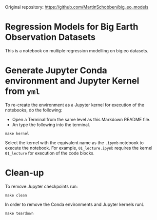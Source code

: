 <!-- [![Binder](https://mybinder.org/badge_logo.svg)](https://mybinder.org/v2/gh/Martin Schobben/big_eo_models/main) -->

Original repository: https://github.com/MartinSchobben/big_eo_models

# Regression Models for Big Earth Observation Datasets 

This is a notebook on multiple regression modelling on big eo datasets.

# Generate Jupyter Conda environment and Jupyter Kernel from `yml`

To re-create the environment as a Jupyter kernel for execution of the notebooks, do the following:

- Open a Terminal from the same level as this Markdown README file.
- An type the following into the terminal.

```
make kernel
```

Select the kernel with the equivalent name as the `.ipynb` notebook to execute the notebook. For example, `01_lecture.ipynb` requires the kernel `01_lecture` for execution of the code blocks.

# Clean-up

To remove Jupyter checkpoints run:

```
make clean
```

In order to remove the Conda environments and Jupyter kernels runL

```
make teardown
```
